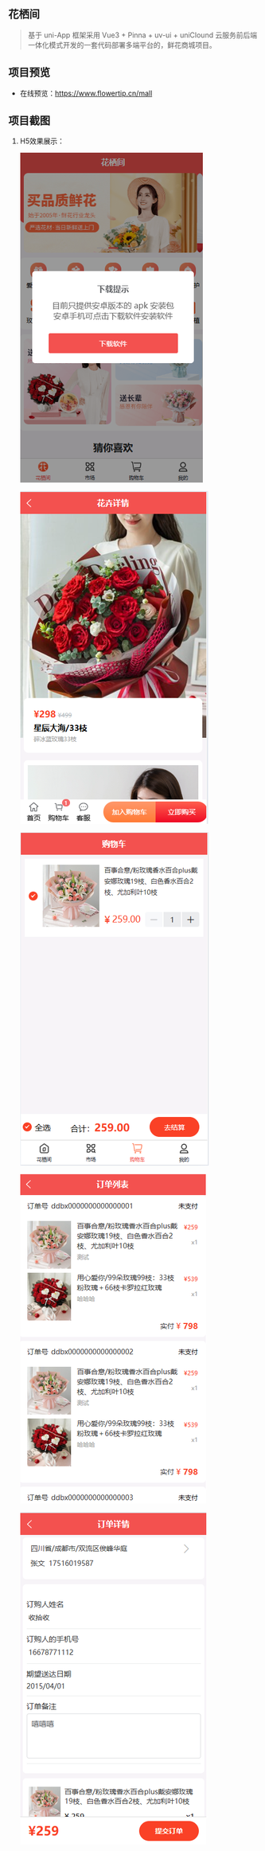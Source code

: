 ## 花栖间
> 基于 uni-App 框架采用 Vue3 + Pinna + uv-ui + uniClound 云服务前后端一体化模式开发的一套代码部署多端平台的，鲜花商城项目。

## 项目预览
  - 在线预览：https://www.flowertip.cn/mall

## 项目截图

1. H5效果展示：

    ![首页](docs/image.png)

    ![商品详情](docs/detail.png)

    ![购物车](docs/cart.png)

    ![订单列表](docs/order.png)

    ![订单详情](docs/orderDetail.png)

